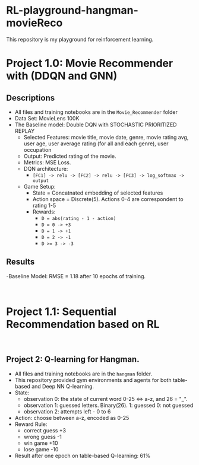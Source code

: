 # RL-playground-hangman-movieReco
This repository is my playground for reinforcement learning.

# Project 1.0: Movie Recommender with (DDQN and GNN)
## Descriptions
- All files and training notebooks are in the `Movie_Recommender` folder
- Data Set: MovieLens 100K
- The Baseline model: Double DQN with STOCHASTIC PRIORITIZED REPLAY 
  - Selected Features: movie title, movie date, genre, movie rating avg, user age, user average rating (for all and each genre), user occupation
  - Output: Predicted rating of the movie.
  - Metrics: MSE Loss.
  - DQN architecture:
    - `[FC1] -> relu -> [FC2] -> relu -> [FC3] -> log_softmax -> output`
  - Game Setup:
    - State = Concatnated embedding of selected features    
    - Action space = Discrete(5). Actions 0-4 are correspondent to rating 1-5
    - Rewards:
      - `D = abs(rating - 1 - action)`
      - `D = 0 -> +3`
      - `D = 1 -> +1`
      - `D = 2 -> -1`
      - `D >= 3 -> -3`
     
 ## Results
 -Baseline Model: RMSE = 1.18 after 10 epochs of training.

<br>

# Project 1.1: Sequential Recommendation based on RL


<br>


## Project 2: Q-learning for Hangman.
- All files and training notebooks are in the `hangman` folder.
- This repository provided gym environments and agents for both table-based and Deep NN Q-learning.
- State:
  - observation 0: the state of current word 0-25 <=> a-z, and 26 = "_".
  - observation 1: guessed letters. Binary(26). 1: guessed 0: not guessed
  - observation 2: attempts left - 0 to 6
- Action: choose between a-z, encoded as 0-25
- Reward Rule:
  - correct guess +3
  - wrong guess -1
  - win game +10
  - lose game -10
- Result after one epoch on table-based Q-learning: 61%
